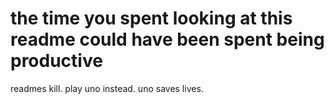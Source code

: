 # the time you spent looking at this readme could have been spent being productive

readmes kill. play uno instead. uno saves lives.